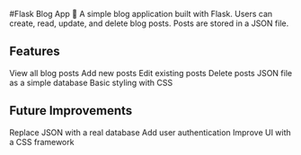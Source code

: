 #Flask Blog App 📝
A simple blog application built with Flask. Users can create, read, update, and delete blog posts. Posts are stored in a JSON file.

## Features
View all blog posts
Add new posts
Edit existing posts
Delete posts
JSON file as a simple database
Basic styling with CSS


## Future Improvements
Replace JSON with a real database
Add user authentication
Improve UI with a CSS framework
